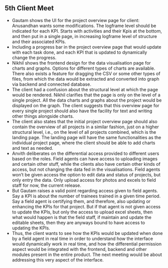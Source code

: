 ## 5th Client Meet
- Gautam shows the UI for the project overview page for client: Anusandhan wants some modifications. The logframe level should be indicated for each KPI. Starts with activities and their Kpis at the bottom, and then put in a single page, in increasing logframe level of structure and their associated KPIs.
- Including a progress bar in the project overview page that would update with each task done, and each KPI that is updated to dynamically change the progress.
- Nikhil shows the frontend design for the data visualisation page for charts and graphs. Options for different types of charts are available. There also exists a feature for dragging the CSV or some other types of files, from which the data would be extracted and converted into graph via backend and connected database.
- The client had a confusion about the structural level at which the page would be rendered. Nikhil clarifies that the page is only on the level of a single project. All the data charts and graphs about the project would be displayed on the graph. The client suggests that this overview page for every single project should also have the facility for text and writing other things alongside charts.
- The client also states that the initial project overview page should also contain the overview of all projects in a similar fashion, just on a higher structural level, i.e., on the level of all projects combined, which is the landing page. The landing page will have the same functionalities as the individual project page, where the client should be able to add charts and text as needed.
- Anvith deliberates on the differential access provided to different users based on the roles. Field agents can have access to uploading images and certain other stuff, while the clients also have certain other kinds of access, but not changing the data fed in the visualisations. Field agents won’t be given access the option to edit data and status of projects, but only entry the data. Only upload access for photos and excels to field staff for now, the current release.
- But Gautam raises a valid point regarding access given to field agents. Say a KPI is about the number of trainees trained in a given time period. Say a field agent is certifying them, and therefore, also updating or enhancing the KPIs for that project. But if that agent is not given access to update the KPIs, but only the access to upload excel sheets, then what would happen is that the field staff, if maintain and update the editable sheets, then they are anyways bound to have access to updating the KPIs.
- Thus, the client wants to see how the KPIs would be updated when done by a field agent in real time in order to understand how the interface would dynamically work in real time, and how the differential permission aspect would be integrated with the frontend, backend and other modules present in the entire product. The next meeting would be about addressing this very aspect of the interface.